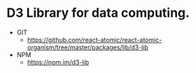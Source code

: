 D3 Library for data computing.
===============
   * GIT
      * https://github.com/react-atomic/react-atomic-organism/tree/master/packages/lib/d3-lib
   * NPM
      * https://npm.im/d3-lib


